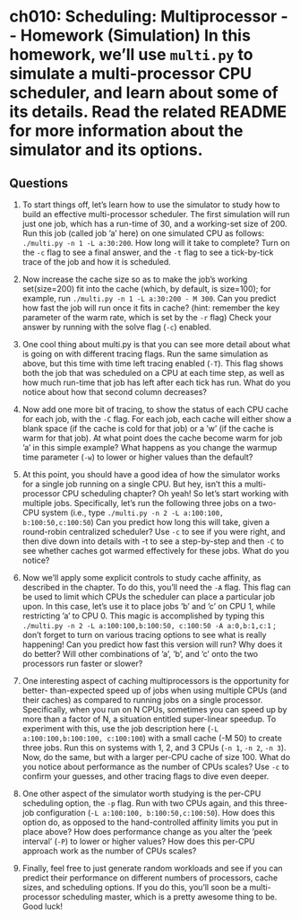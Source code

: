 # ch010: Scheduling: Multiprocessor -- Homework (Simulation) In this homework, we’ll use `multi.py` to simulate a multi-processor CPU scheduler, and learn about some of its details. Read the related README for more information about the simulator and its options.

## Questions

1. To start things off, let’s learn how to use the simulator to study how to build an effective multi-processor scheduler. The first simulation will run just one job, which has a run-time of 30, and a working-set size of 200. Run this job (called job ’a’ here) on one simulated CPU as follows: `./multi.py -n 1 -L a:30:200`. How long will it take to complete? Turn on the `-c` flag to see a final answer, and the `-t` flag to see a tick-by-tick trace of the job and how it is scheduled.

2. Now increase the cache size so as to make the job’s working set(size=200) fit into the cache (which, by default, is size=100); for example, run `./multi.py -n 1 -L a:30:200 - M 300`. Can you predict how fast the job will run once it fits in cache? (hint: remember the key parameter of the warm rate, which is set by the `-r` flag) Check your answer by running with the solve flag (`-c`) enabled.

3. One cool thing about multi.py is that you can see more detail about what is going on with different tracing flags. Run the same simulation as above, but this time with time left tracing enabled (`-T`). This flag shows both the job that was scheduled on a CPU at each time step, as well as how much run-time that job has left after each tick has run. What do you notice about how that second column decreases?

4. Now add one more bit of tracing, to show the status of each CPU cache for each job, with the `-C` flag. For each job, each cache will either show a blank space (if the cache is cold for that job) or a ’w’ (if the cache is warm for that job). At what point does the cache become warm for job ’a’ in this simple example? What happens as you change the warmup time parameter (`-w`) to lower or higher values than the default?

5. At this point, you should have a good idea of how the simulator works for a single job running on a single CPU. But hey, isn’t this a multi-processor CPU scheduling chapter? Oh yeah! So let’s start working with multiple jobs.  Specifically, let’s run the following three jobs on a two-CPU system (i.e., type `./multi.py -n 2 -L a:100:100, b:100:50,c:100:50`) Can you predict how long this will take, given a round-robin centralized scheduler?  Use `-c` to see if you were right, and then dive down into details with -t to see a step-by-step and then `-C` to see whether caches got warmed effectively for these jobs. What do you notice?

6. Now we’ll apply some explicit controls to study cache affinity, as described in the chapter. To do this, you’ll need the `-A` flag. This flag can be used to limit which CPUs the scheduler can place a particular job upon. In this case, let’s use it to place jobs ’b’ and ’c’ on CPU 1, while restricting ’a’ to CPU 0. This magic is accomplished by typing this `./multi.py -n 2 -L a:100:100,b:100:50, c:100:50 -A a:0,b:1,c:1` ; don’t forget to turn on various tracing options to see what is really happening! Can you predict how fast this version will run? Why does it do better? Will other combinations of ’a’, ’b’, and ’c’ onto the two processors run faster or slower?

7. One interesting aspect of caching multiprocessors is the opportunity for better- than-expected speed up of jobs when using multiple CPUs (and their caches) as compared to running jobs on a single processor. Specifically, when you run on N CPUs, sometimes you can speed up by more than a factor of N, a situation entitled super-linear speedup. To experiment with this, use the job description here (`-L a:100:100,b:100:100, c:100:100`) with a small cache (-M 50) to create three jobs. Run this on systems with 1, 2, and 3 CPUs (`-n 1`, `-n 2`, `-n 3`). Now, do the same, but with a larger per-CPU cache of size 100. What do you notice about performance as the number of CPUs scales? Use `-c` to confirm your guesses, and other tracing flags to dive even deeper.

8. One other aspect of the simulator worth studying is the per-CPU scheduling option, the `-p` flag. Run with two CPUs again, and this three-job configuration (`-L a:100:100, b:100:50,c:100:50`). How does this option do, as opposed to the hand-controlled affinity limits you put in place above? How does performance change as you alter the ’peek interval’ (`-P`) to lower or higher values? How does this per-CPU approach work as the number of CPUs scales?

9. Finally, feel free to just generate random workloads and see if you can predict their performance on different numbers of processors, cache sizes, and scheduling options. If you do this, you’ll soon be a multi-processor scheduling master, which is a pretty awesome thing to be. Good luck!
